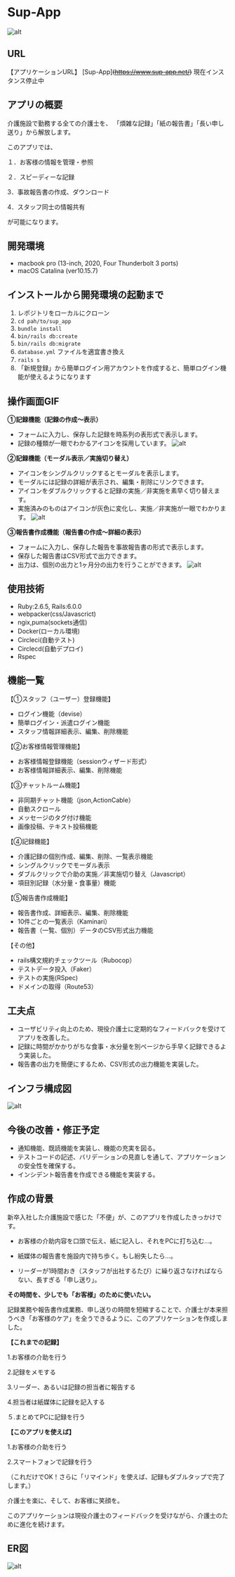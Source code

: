 # Sup-App
![alt](app/assets/images/sup-top.jpg)

## URL
【アプリケーションURL】
[Sup-App]~~(https://www.sup-app.net/)~~ 現在インスタンス停止中


## アプリの概要

介護施設で勤務する全ての介護士を、
「煩雑な記録」「紙の報告書」「長い申し送り」から解放します。

このアプリでは、

１．お客様の情報を管理・参照

２．スピーディーな記録

3．事故報告書の作成、ダウンロード

4．スタッフ同士の情報共有

が可能になります。

## 開発環境
* macbook pro (13-inch, 2020, Four Thunderbolt 3 ports)
* macOS Catalina (ver10.15.7)

## インストールから開発環境の起動まで
1. レポジトリをローカルにクローン
1. `cd pah/to/sup_app` 
1. `bundle install`
1. `bin/rails db:create`
1. `bin/rails db:migrate`
1. `database.yml` ファイルを適宜書き換え
1. `rails s`
1. 「新規登録」から簡単ログイン用アカウントを作成すると、簡単ログイン機能が使えるようになります


## 操作画面GIF
**①記録機能（記録の作成〜表示）**
* フォームに入力し、保存した記録を時系列の表形式で表示します。
* 記録の種類が一眼でわかるアイコンを採用しています。
![alt](app/assets/images/record.gif)


**②記録機能（モーダル表示／実施切り替え）**
* アイコンをシングルクリックするとモーダルを表示します。
* モーダルには記録の詳細が表示され、編集・削除にリンクできます。
* アイコンをダブルクリックすると記録の実施／非実施を素早く切り替えます。
* 実施済みのものはアイコンが灰色に変化し、実施／非実施が一眼でわかります。
![alt](app/assets/images/carryout.gif)


**③報告書作成機能（報告書の作成〜詳細の表示）**
* フォームに入力し、保存した報告を事故報告書の形式で表示します。
* 保存した報告書はCSV形式で出力できます。
* 出力は、個別の出力と1ヶ月分の出力を行うことができます。
![alt](app/assets/images/report.gif)


## 使用技術
* Ruby:2.6.5, Rails:6.0.0
* webpacker(css/Javascrict)
* ngix,puma(sockets通信)
* Docker(ローカル環境)
* Circleci(自動テスト)
* Circlecd(自動デプロイ)
* Rspec

## 機能一覧
【①スタッフ（ユーザー）登録機能】
* ログイン機能（devise）
* 簡単ログイン・派遣ログイン機能
* スタッフ情報詳細表示、編集、削除機能

【②お客様情報管理機能】
* お客様情報登録機能（sessionウィザード形式）
* お客様情報詳細表示、編集、削除機能

【③チャットルーム機能】
* 非同期チャット機能（json,ActionCable）
* 自動スクロール
* メッセージのタグ付け機能
* 画像投稿、テキスト投稿機能

【④記録機能】
* 介護記録の個別作成、編集、削除、一覧表示機能
* シングルクリックでモーダル表示
* ダブルクリックで介助の実施／非実施切り替え（Javascript）
* 項目別記録（水分量・食事量）機能

【⑤報告書作成機能】
* 報告書作成、詳細表示、編集、削除機能
* 10件ごとの一覧表示（Kaminari）
* 報告書（一覧、個別）データのCSV形式出力機能

【その他】
* rails構文規約チェックツール（Rubocop）
* テストデータ投入（Faker）
* テストの実施(RSpec)
* ドメインの取得（Route53）

## 工夫点
* ユーザビリティ向上のため、現役介護士に定期的なフィードバックを受けてアプリを改善した。
* 記録に時間がかかりがちな食事・水分量を別ページから手早く記録できるよう実装した。
* 報告書の出力を簡便にするため、CSV形式の出力機能を実装した。

## インフラ構成図
![alt](app/assets/images/sup_app.ER-infrastructure.png)

## 今後の改善・修正予定
* 通知機能、既読機能を実装し、機能の充実を図る。
* テストコードの記述、バリデーションの見直しを通して、アプリケーションの安全性を確保する。
* インシデント報告書を作成できる機能を実装する。

## 作成の背景
新卒入社した介護施設で感じた「不便」が、このアプリを作成したきっかけです。

* お客様の介助内容を口頭で伝え、紙に記入し、それをPCに打ち込む…。

* 紙媒体の報告書を施設内で持ち歩く。もし紛失したら…。

* リーダーが1時間おき（スタッフが出社するたび）に繰り返さなければならない、長すぎる「申し送り」。

**その時間を、少しでも「お客様」のために使いたい。**

記録業務や報告書作成業務、申し送りの時間を短縮することで、介護士が本来担うべき「お客様のケア」を全うできるように、このアプリケーションを作成しました。

**【これまでの記録】**

1.お客様の介助を行う

2.記録をメモする

3.リーダー、あるいは記録の担当者に報告する

4.担当者は紙媒体に記録を記入する

５.まとめてPCに記録を行う

**【このアプリを使えば】**

1.お客様の介助を行う

2.スマートフォンで記録を行う

（これだけでOK！さらに「リマインド」を使えば、記録もダブルタップで完了します。）

介護士を楽に、そして、お客様に笑顔を。

このアプリケーションは現役介護士のフィードバックを受けながら、介護士のために進化を続けます。

## ER図
![alt](app/assets/images/sup_app.ER-ER.png)

